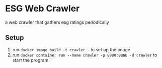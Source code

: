 # ESG Web Crawler

a web crawler that gathers esg ratings periodically

## Setup

1. run `docker image build -t crawler .` to set up the image
2. run `docker container run --name crawler -p 8000:8000 -d crawler` to start the program
